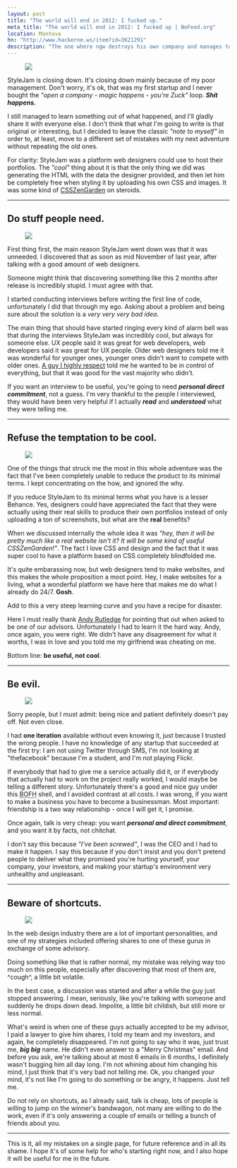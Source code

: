 ```yaml
---
layout: post
title: "The world will end in 2012: I fucked up."
meta_title: "The world will end in 2012: I fucked up | NoFeed.org"
location: Mantova
hn: "http://www.hackerne.ws/item?id=3621291"
description: "The one where ngw destroys his own company and manages to learn something in the process."
---
```

<figure>
  <img src='/images/1/mayancalendarpiraro.jpg' />
</figure>

StyleJam is closing down. It's closing down mainly because of my poor management. Don't worry, it's ok, that was my first startup and I never bought the _"open a company - magic happens - you're Zuck"_ loop. __*Shit happens.*__

I still managed to learn something out of what happened, and I'll gladly share it with everyone else. I don't think that what I'm going to write is that original or interesting, but I decided to leave the classic *"note to myself"* in order to, at least, move to a different set of mistakes with my next adventure without repeating the old ones.

For clarity: StyleJam was a platform web designers could use to host their portfolios. The *"cool"* thing about it is that the only thing we did was generating the HTML with the data the designer provided, and then let him be completely free when styling it by uploading his own CSS and images. It was some kind of [CSSZenGarden](http://csszengarden.com) on steroids.

<hr />

## Do stuff people need. ##

<figure>
  <img src='/images/1/brown_zune.jpg' />
</figure>

First thing first, the main reason StyleJam went down was that it was unneeded. I discovered that as soon as mid November of last year, after talking with a good amount of web designers.

Someone might think that discovering something like this 2 months after release is incredibly stupid. I must agree with that.

I started conducting interviews before writing the first line of code, unfortunately I did that through my ego. Asking about a problem and being sure about the solution is a *very very very bad idea*.

The main thing that should have started ringing every kind of alarm bell was that during the interviews StyleJam was incredibly cool, but always for someone else. UX people said it was great for web developers, web developers said it was great for UX people. Older web designers told me it was wonderful for younger ones, younger ones didn't want to compete with older ones. [A guy I highly respect](http://passiomatic.com) told me he wanted to be in control of everything, but that it was good for the vast majority who didn't.

If you want an interview to be useful, you're going to need _**personal direct commitment**_, not a guess. I'm very thankful to the people I interviewed, they would have been very helpful if I actually _**read**_ and _**understood**_ what they were telling me.

<hr />

## Refuse the temptation to be cool. ##

<figure>
  <img src='/images/1/cool_kid.jpg' />
</figure>

One of the things that struck me the most in this whole adventure was the fact that I've been completely unable to reduce the product to its minimal terms. I kept concentrating on the how, and ignored the why.

If you reduce StyleJam to its minimal terms what you have is a lesser Behance. Yes, designers could have appreciated the fact that they were actually using their real skills to produce their own portfolios instead of only uploading a ton of screenshots, but what are the **real** benefits?

When we discussed internally the whole idea it was _"hey, then it will be pretty much like a real website isn't it? It will be some kind of useful CSSZenGarden!"_. The fact I love CSS and design and the fact that it was super cool to have a platform based on CSS completely blindfolded me.

It's quite embarassing now, but web designers tend to make websites, and this makes the whole proposition a moot point. Hey, I make websites for a living, what a wonderful platform we have here that makes me do what I already do 24/7. __Gosh__.

Add to this a very steep learning curve and you have a recipe for disaster.

Here I must really thank [Andy Rutledge](http://andyrutledge.com/) for pointing that out when asked to be one of our advisors. Unfortunately I had to learn it the hard way. Andy, once again, you were right. We didn't have any disagreement for what it worths, I was in love and you told me my girlfriend was cheating on me.

Bottom line: **be useful, not cool**.

<hr />

## Be evil. ##

<figure>
  <img src='/images/1/dr-evil.jpg' />
</figure>

Sorry people, but I must admit: being nice and patient definitely doesn't pay off. Not even close.

I had **one iteration** available without even knowing it, just because I trusted the wrong people. I have no knowledge of any startup that succeeded at the first try: I am not using Twitter through SMS, I'm not looking at "thefacebook" because I'm a student, and I'm not playing Flickr.

If everybody that had to give me a service actually did it, or if everybody that actually had to work on the project really worked, I would maybe be telling a different story. Unfortunately there's a good and nice guy under this <abbr title="Bastard Operator From Hell">BOFH</abbr> shell, and I avoided contrast at all costs. I was wrong, if you want to make a business you have to become a businessman. Most important: friendship is a two way relationship - once I will get it, I promise.

Once again, talk is very cheap: you want __*personal and direct commitment*__, and you want it by facts, not chitchat.

I don't say this because _"I've been screwed"_, I was the CEO and I had to make it happen. I say this because if you don't insist and you don't pretend people to deliver what they promised you're hurting yourself, your company, your investors, and making your startup's environment very unhealthy and unpleasant.

<hr />

## Beware of shortcuts. ##

<figure>
  <img src='/images/1/shortcuts.jpg' />
</figure>

In the web design industry there are a lot of important personalities, and one of my strategies included offering shares to one of these gurus in exchange of some advisory.

Doing something like that is rather normal, my mistake was relying way too much on this people, especially after discovering that most of them are, &#94;cough&#94;, a little bit volatile.

In the best case, a discussion was started and after a while the guy just stopped answering. I mean, seriously, like you're talking with someone and suddenly he drops down dead. Impolite, a little bit childish, but still more or less normal.

What's weird is when one of these guys actually accepted to be my advisor, I paid a lawyer to give him shares, I told my team and my investors, and again, he completely disappeared. I'm not going to say who it was, just trust me, __*big big*__ name. He didn't even answer to a "Merry Christmas" email. And before you ask, we're talking about at most 6 emails in 6 months, I definitely wasn't bugging him all day long. I'm not whining about him changing his mind, I just think that it's very bad not telling me. Ok, you changed your mind, it's not like I'm going to do something or be angry, it happens. Just tell me.

Do not rely on shortcuts, as I already said, talk is cheap, lots of people is willing to jump on the winner's bandwagon, not many are willing to do the work, even if it's only answering a couple of emails or telling a bunch of friends about you.

<hr />

This is it, all my mistakes on a single page, for future reference and in all its shame. I hope it's of some help for who's starting right now, and I also hope it will be useful for me in the future.